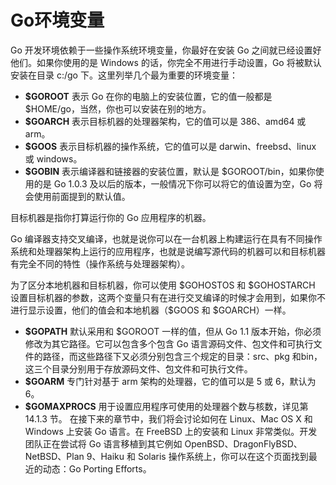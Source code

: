 # Go环境变量

Go 开发环境依赖于一些操作系统环境变量，你最好在安装 Go 之间就已经设置好他们。如果你使用的是 Windows 的话，你完全不用进行手动设置，Go 将被默认安装在目录 c:/go 下。这里列举几个最为重要的环境变量：

- **\$GOROOT** 表示 Go 在你的电脑上的安装位置，它的值一般都是 \$HOME/go，当然，你也可以安装在别的地方。
- **\$GOARCH** 表示目标机器的处理器架构，它的值可以是 386、amd64 或 arm。 
- **\$GOOS** 表示目标机器的操作系统，它的值可以是 darwin、freebsd、linux 或 windows。
- **\$GOBIN** 表示编译器和链接器的安装位置，默认是 \$GOROOT/bin，如果你使用的是 Go 1.0.3 及以后的版本，一般情况下你可以将它的值设置为空，Go 将会使用前面提到的默认值。

目标机器是指你打算运行你的 Go 应用程序的机器。

Go 编译器支持交叉编译，也就是说你可以在一台机器上构建运行在具有不同操作系统和处理器架构上运行的应用程序，也就是说编写源代码的机器可以和目标机器有完全不同的特性（操作系统与处理器架构）。

为了区分本地机器和目标机器，你可以使用 \$GOHOSTOS 和 \$GOHOSTARCH 设置目标机器的参数，这两个变量只有在进行交叉编译的时候才会用到，如果你不进行显示设置，他们的值会和本地机器（\$GOOS 和 \$GOARCH）一样。

- **\$GOPATH** 默认采用和 $GOROOT 一样的值，但从 Go 1.1 版本开始，你必须修改为其它路径。它可以包含多个包含 Go 语言源码文件、包文件和可执行文件的路径，而这些路径下又必须分别包含三个规定的目录：src、pkg 和bin，这三个目录分别用于存放源码文件、包文件和可执行文件。
- **\$GOARM** 专门针对基于 arm 架构的处理器，它的值可以是 5 或 6，默认为 6。
- **\$GOMAXPROCS** 用于设置应用程序可使用的处理器个数与核数，详见第 14.1.3 节。
在接下来的章节中，我们将会讨论如何在 Linux、Mac OS X 和 Windows 上安装 Go 语言。在 FreeBSD 上的安装和 Linux 非常类似。开发团队正在尝试将 Go 语言移植到其它例如 OpenBSD、DragonFlyBSD、NetBSD、Plan 9、Haiku 和 Solaris 操作系统上，你可以在这个页面找到最近的动态：Go Porting Efforts。
